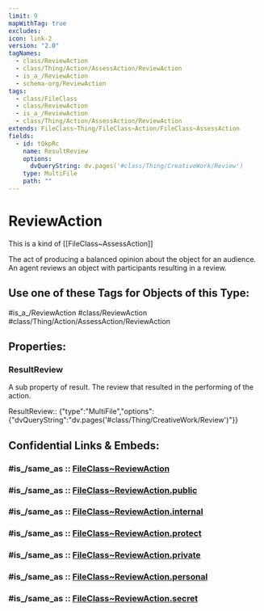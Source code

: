 ```yaml
---
limit: 9
mapWithTag: true
excludes: 
icon: link-2
version: "2.0"
tagNames:
  - class/ReviewAction
  - class/Thing/Action/AssessAction/ReviewAction
  - is_a_/ReviewAction
  - schema-org/ReviewAction
tags:
  - class/FileClass
  - class/ReviewAction
  - is_a_/ReviewAction
  - class/Thing/Action/AssessAction/ReviewAction
extends: FileClass~Thing/FileClass~Action/FileClass~AssessAction
fields:
  - id: tQkpRc
    name: ResultReview
    options:
      dvQueryString: dv.pages('#class/Thing/CreativeWork/Review')
    type: MultiFile
    path: ""
---
```


# ReviewAction
This is a kind of [[FileClass~AssessAction]]

The act of producing a balanced opinion about the object for an audience. An agent reviews an object with participants resulting in a review.


## Use one of these Tags for Objects of this Type:

#is_a_/ReviewAction
#class/ReviewAction
#class/Thing/Action/AssessAction/ReviewAction

## Properties:

### ResultReview
A sub property of result. The review that resulted in the performing of the action.

ResultReview:: {"type":"MultiFile","options":{"dvQueryString":"dv.pages('#class/Thing/CreativeWork/Review')"}}


## Confidential Links & Embeds: 

### #is_/same_as :: [FileClass~ReviewAction](/_Standards/fileClass/FileClass~Thing/FileClass~Action/FileClass~AssessAction/FileClass~ReviewAction.md) 

### #is_/same_as :: [FileClass~ReviewAction.public](/_public/fileClass/FileClass~Thing/FileClass~Action/FileClass~AssessAction/FileClass~ReviewAction.public.md) 

### #is_/same_as :: [FileClass~ReviewAction.internal](/_internal/fileClass/FileClass~Thing/FileClass~Action/FileClass~AssessAction/FileClass~ReviewAction.internal.md) 

### #is_/same_as :: [FileClass~ReviewAction.protect](/_protect/fileClass/FileClass~Thing/FileClass~Action/FileClass~AssessAction/FileClass~ReviewAction.protect.md) 

### #is_/same_as :: [FileClass~ReviewAction.private](/_private/fileClass/FileClass~Thing/FileClass~Action/FileClass~AssessAction/FileClass~ReviewAction.private.md) 

### #is_/same_as :: [FileClass~ReviewAction.personal](/_personal/fileClass/FileClass~Thing/FileClass~Action/FileClass~AssessAction/FileClass~ReviewAction.personal.md) 

### #is_/same_as :: [FileClass~ReviewAction.secret](/_secret/fileClass/FileClass~Thing/FileClass~Action/FileClass~AssessAction/FileClass~ReviewAction.secret.md)

